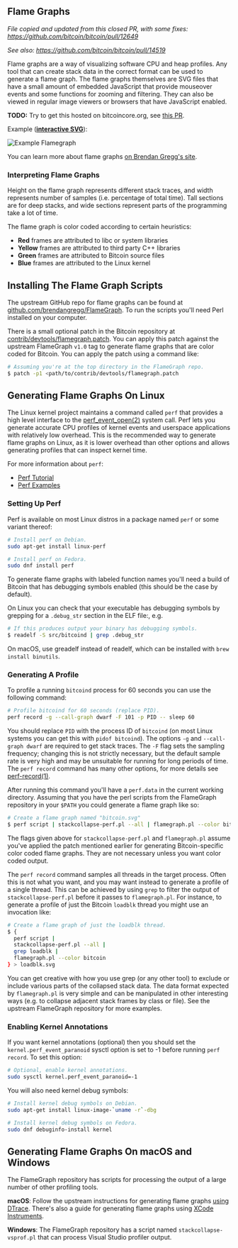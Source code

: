 ## Flame Graphs

*File copied and updated from this closed PR, with some fixes:
https://github.com/bitcoin/bitcoin/pull/12649*

*See also: https://github.com/bitcoin/bitcoin/pull/14519*

Flame graphs are a way of visualizing software CPU and heap profiles. Any tool
that can create stack data in the correct format can be used to generate a flame
graph. The flame graphs themselves are SVG files that have a small amount of
embedded JavaScript that provide mouseover events and some functions for zooming
and filtering. They can also be viewed in regular image viewers or browsers that
have JavaScript enabled.

**TODO:** Try to get this hosted on bitcoincore.org, see [this
PR](https://github.com/bitcoin-core/bitcoincore.org/pull/522).

Example (**[interactive SVG](https://monad.io/bitcoin-flamegraph.svg)**):

![Example Flamegraph](https://monad.io/bitcoin-flamegraph.svg)

You can learn more about flame graphs
[on Brendan Gregg's site](http://www.brendangregg.com/flamegraphs.html).

### Interpreting Flame Graphs

Height on the flame graph represents different stack traces, and width
represents number of samples (i.e. percentage of total time). Tall sections are
for deep stacks, and wide sections represent parts of the programming take a lot
of time.

The flame graph is color coded according to certain heuristics:

 * **Red** frames are attributed to libc or system libraries
 * **Yellow** frames are attributed to third party C++ libraries
 * **Green** frames are attributed to Bitcoin source files
 * **Blue** frames are attributed to the Linux kernel

## Installing The Flame Graph Scripts

The upstream GitHub repo for flame graphs can be found at
[github.com/brendangregg/FlameGraph](https://github.com/brendangregg/FlameGraph).
To run the scripts you'll need Perl installed on your computer.

There is a small optional patch in the Bitcoin repository at
[contrib/devtools/flamegraph.patch](/contrib/devtools/flamegraph.patch). You can
apply this patch against the upstream FlameGraph `v1.0` tag to generate flame
graphs that are color coded for Bitcoin. You can apply the patch using a command
like:

```bash
# Assuming you're at the top directory in the FlameGraph repo.
$ patch -p1 <path/to/contrib/devtools/flamegraph.patch
```

## Generating Flame Graphs On Linux

The Linux kernel project maintains a command called `perf` that provides a high
level interface to the
[perf_event_open(2)](http://www.man7.org/linux/man-pages/man2/perf_event_open.2.html)
system call. Perf lets you generate accurate CPU profiles of kernel events and
userspace applications with relatively low overhead. This is the recommended way
to generate flame graphs on Linux, as it is lower overhead than other options
and allows generating profiles that can inspect kernel time.

For more information about `perf`:

 * [Perf Tutorial](https://perf.wiki.kernel.org/index.php/Tutorial)
 * [Perf Examples](http://www.brendangregg.com/perf.html)

### Setting Up Perf

Perf is available on most Linux distros in a package named `perf` or some
variant thereof:

```bash
# Install perf on Debian.
sudo apt-get install linux-perf

# Install perf on Fedora.
sudo dnf install perf
```

To generate flame graphs with labeled function names you'll need a build of
Bitcoin that has debugging symbols enabled (this should be the case by default).

On Linux you can check that your executable has debugging symbols by grepping
for a `.debug_str` section in the ELF file:, e.g.

```bash
# If this produces output your binary has debugging symbols.
$ readelf -S src/bitcoind | grep .debug_str
```

On macOS, use greadelf instead of readelf, which can be installed with
`brew install binutils`.


### Generating A Profile

To profile a running `bitcoind` process for 60 seconds you can use the following
command:

```bash
# Profile bitcoind for 60 seconds (replace PID).
perf record -g --call-graph dwarf -F 101 -p PID -- sleep 60
```

You should replace `PID` with the process ID of `bitcoind` (on most Linux
systems you can get this with `pidof bitcoind`). The options `-g` and
`--call-graph dwarf` are required to get stack traces. The `-F` flag sets the
sampling frequency; changing this is not strictly necessary, but the default
sample rate is very high and may be unsuitable for running for long periods of
time. The `perf record` command has many other options, for more details see
[perf-record(1)](http://man7.org/linux/man-pages/man1/perf-record.1.html).

After running this command you'll have a `perf.data` in the current working
directory. Assuming that you have the perl scripts from the FlameGraph
repository in your `$PATH` you could generate a flame graph like so:

```bash
# Create a flame graph named "bitcoin.svg"
$ perf script | stackcollapse-perf.pl --all | flamegraph.pl --color bitcoin > bitcoin.svg
```

The flags given above for `stackcollapse-perf.pl` and `flamegraph.pl` assume
you've applied the patch mentioned earlier for generating Bitcoin-specific color
coded flame graphs. They are not necessary unless you want color coded output.

The `perf record` command samples all threads in the target process. Often this
is not what you want, and you may want instead to generate a profile of a single
thread. This can be achieved by using `grep` to filter the output of
`stackcollapse-perf.pl` before it passes to `flamegraph.pl`. For instance, to
generate a profile of just the Bitcoin `loadblk` thread you might use an
invocation like:

```bash
# Create a flame graph of just the loadblk thread.
$ {
  perf script |
  stackcollapse-perf.pl --all |
  grep loadblk |
  flamegraph.pl --color bitcoin
} > loadblk.svg
```

You can get creative with how you use grep (or any other tool) to exclude or
include various parts of the collapsed stack data. The data format expected by
`flamegraph.pl` is very simple and can be manipulated in other interesting ways
(e.g. to collapse adjacent stack frames by class or file). See the upstream
FlameGraph repository for more examples.


### Enabling Kernel Annotations

If you want kernel annotations (optional) then you should set the
`kernel.perf_event_paranoid` sysctl option is set to -1 before running `perf
record`. To set this option:

```bash
# Optional, enable kernel annotations.
sudo sysctl kernel.perf_event_paranoid=-1
```

You will also need kernel debug symbols:

```bash
# Install kernel debug symbols on Debian.
sudo apt-get install linux-image-`uname -r`-dbg

# Install kernel debug symbols on Fedora.
sudo dnf debuginfo-install kernel
```

## Generating Flame Graphs On macOS and Windows

The FlameGraph repository has scripts for processing the output of a large
number of other profiling tools.

**macOS**: Follow the upstream instructions for generating flame graphs [using
DTrace](http://www.brendangregg.com/FlameGraphs/cpuflamegraphs.html#Instructions).
There's also a guide for generating flame graphs using [XCode
Instruments](https://schani.wordpress.com/2012/11/16/flame-graphs-for-instruments/).

**Windows**: The FlameGraph repository has a script named
`stackcollapse-vsprof.pl` that can process Visual Studio profiler output.
